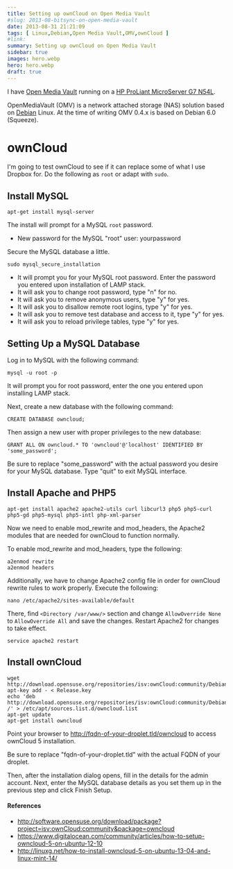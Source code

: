 ```yaml
---
title: Setting up ownCloud on Open Media Vault
#slug: 2013-08-bitsync-on-open-media-vault
date: 2013-08-31 21:21:09
tags: [ Linux,Debian,Open Media Vault,OMV,ownCloud ]
#link:
summary: Setting up ownCloud on Open Media Vault
sidebar: true
images: hero.webp
hero: hero.webp
draft: true
---
```


I have [Open Media Vault](http://www.openmediavault.org/) running on a
[HP ProLiant MicroServer G7 N54L](http://www8.hp.com/uk/en/products/proliant-servers/product-detail.html?oid=5336624).

OpenMediaVault (OMV) is a network attached storage (NAS) solution based on
[Debian](http://www.debian.org) Linux. At the time of writing OMV 0.4.x is
based on Debian 6.0 (Squeeze).

# ownCloud

I'm going to test ownCloud to see if it can replace some of what I use Dropbox
for. Do the following as `root` or adapt with `sudo`.

## Install MySQL

    apt-get install mysql-server

The install will prompt for a MySQL `root` password.

  * New password for the MySQL "root" user: yourpassword

Secure the MySQL database a little.

    sudo mysql_secure_installation

  * It will prompt you for your MySQL root password. Enter the password you entered upon installation of LAMP stack.
  * It will ask you to change root password, type "n" for no.
  * It will ask you to remove anonymous users, type "y" for yes.
  * It will ask you to disallow remote root logins, type "y" for yes.
  * It will ask you to remove test database and access to it, type "y" for yes.
  * It will ask you to reload privilege tables, type "y" for yes.

## Setting Up a MySQL Database

Log in to MySQL with the following command:

    mysql -u root -p

It will prompt you for root password, enter the one you entered upon installing LAMP stack.

Next, create a new database with the following command:

    CREATE DATABASE owncloud;

Then assign a new user with proper privileges to the new database:

    GRANT ALL ON owncloud.* TO 'owncloud'@'localhost' IDENTIFIED BY 'some_password';

Be sure to replace "some_password" with the actual password you desire for 
your MySQL database. Type "quit" to exit MySQL interface.

## Install Apache and PHP5

    apt-get install apache2 apache2-utils curl libcurl3 php5 php5-curl php5-gd php5-mysql php5-intl php-xml-parser

Now we need to enable mod_rewrite and mod_headers, the Apache2 modules that are needed for
ownCloud to function normally.

To enable mod_rewrite and mod_headers, type the following:

    a2enmod rewrite
    a2enmod headers

Additionally, we have to change Apache2 config file in order for ownCloud rewrite rules to
work properly. Execute the following:

    nano /etc/apache2/sites-available/default

There, find `<Directory /var/www/>` section and change `AllowOverride None` to
`AllowOverride All` and save the changes. Restart Apache2 for changes to take effect.

    service apache2 restart

## Install ownCloud

    wget http://download.opensuse.org/repositories/isv:ownCloud:community/Debian_6.0/Release.key
    apt-key add - < Release.key
    echo 'deb http://download.opensuse.org/repositories/isv:ownCloud:community/Debian_6.0/ /' > /etc/apt/sources.list.d/owncloud.list
    apt-get update
    apt-get install owncloud

Point your browser to http://fqdn-of-your-droplet.tld/owncloud to access 
ownCloud 5 installation.

Be sure to replace "fqdn-of-your-droplet.tld" with the actual FQDN of your 
droplet.

Then, after the installation dialog opens, fill in the details for the admin 
account. Next, enter the MySQL database details as you set them up in the 
previous step and click Finish Setup.

#### References

  * <http://software.opensuse.org/download/package?project=isv:ownCloud:community&package=owncloud>
  * <https://www.digitalocean.com/community/articles/how-to-setup-owncloud-5-on-ubuntu-12-10>
  * <http://linuxg.net/how-to-install-owncloud-5-on-ubuntu-13-04-and-linux-mint-14/>
